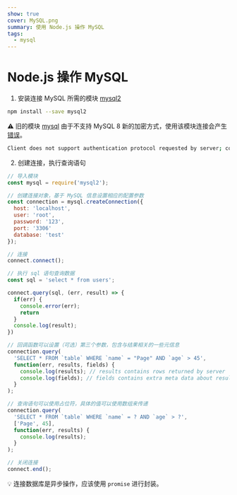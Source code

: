 ```yaml
---
show: true
cover: MySQL.png
summary: 使用 Node.js 操作 MySQL
tags:
  - mysql
---
```


# Node.js 操作 MySQL

1. 安装连接 MySQL 所需的模块 [mysql2](https://www.npmjs.com/package/mysql2)
```bash
npm install --save mysql2
```

:warning: 旧的模块 [mysql](https://www.npmjs.com/package/mysql) 由于不支持 MySQL 8 新的加密方式，使用该模块连接会产生[错误](https://stackoverflow.com/questions/50093144/mysql-8-0-client-does-not-support-authentication-protocol-requested-by-server/50131831#answer-56509065)。

```bash
Client does not support authentication protocol requested by server; consider upgrading MySQL client
```

2. 创建连接，执行查询语句

```js
// 导入模块
const mysql = require('mysql2');

// 创建连接对象，基于 MySQL 信息设置相应的配置参数
const connection = mysql.createConnection({
  host: 'localhost',
  user: 'root',
  password: '123',
  port: '3306'
  database: 'test'
});

// 连接
connect.connect();

// 执行 sql 语句查询数据
const sql = 'select * from users';

connect.query(sql, (err, result) => {
  if(err) {
    console.error(err);
    return
  }
  console.log(result);
})

// 回调函数可以设置（可选）第三个参数，包含与结果相关的一些元信息
connection.query(
  'SELECT * FROM `table` WHERE `name` = "Page" AND `age` > 45',
  function(err, results, fields) {
    console.log(results); // results contains rows returned by server
    console.log(fields); // fields contains extra meta data about results, if available
  }
);

// 查询语句可以使用占位符，具体的值可以使用数组来传递
connection.query(
  'SELECT * FROM `table` WHERE `name` = ? AND `age` > ?',
  ['Page', 45],
  function(err, results) {
    console.log(results);
  }
);

// 关闭连接
connect.end();
```

:bulb: 连接数据库是异步操作，应该使用 `promise` 进行封装。